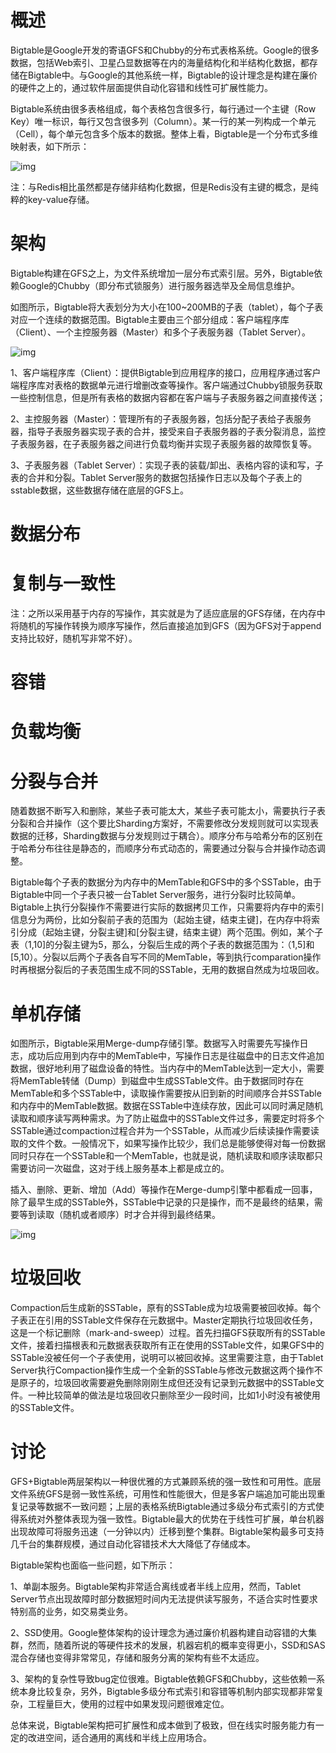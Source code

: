 # 概述

Bigtable是Google开发的寄语GFS和Chubby的分布式表格系统。Google的很多数据，包括Web索引、卫星凸显数据等在内的海量结构化和半结构化数据，都存储在Bigtable中。与Google的其他系统一样，Bigtable的设计理念是构建在廉价的硬件之上的，通过软件层面提供自动化容错和线性可扩展性能力。

Bigtable系统由很多表格组成，每个表格包含很多行，每行通过一个主键（Row Key）唯一标识，每行又包含很多列（Column）。某一行的某一列构成一个单元（Cell），每个单元包含多个版本的数据。整体上看，Bigtable是一个分布式多维映射表，如下所示：

![img](file:///C:\Users\大力\AppData\Local\Temp\ksohtml\wpsDD5E.tmp.jpg) 

注：与Redis相比虽然都是存储非结构化数据，但是Redis没有主键的概念，是纯粹的key-value存储。

 

# 架构

Bigtable构建在GFS之上，为文件系统增加一层分布式索引层。另外，Bigtable依赖Google的Chubby（即分布式锁服务）进行服务器选举及全局信息维护。

如图所示，Bigtable将大表划分为大小在100~200MB的子表（tablet），每个子表对应一个连续的数据范围。Bigtable主要由三个部分组成：客户端程序库（Client）、一个主控服务器（Master）和多个子表服务器（Tablet Server）。

![img](file:///C:\Users\大力\AppData\Local\Temp\ksohtml\wpsDD5F.tmp.jpg) 

1、客户端程序库（Client）：提供Bigtable到应用程序的接口，应用程序通过客户端程序库对表格的数据单元进行增删改查等操作。客户端通过Chubby锁服务获取一些控制信息，但是所有表格的数据内容都在客户端与子表服务器之间直接传送；

2、主控服务器（Master）：管理所有的子表服务器，包括分配子表给子表服务器，指导子表服务器实现子表的合并，接受来自子表服务器的子表分裂消息，监控子表服务器，在子表服务器之间进行负载均衡并实现子表服务器的故障恢复等。

3、子表服务器（Tablet Server）：实现子表的装载/卸出、表格内容的读和写，子表的合并和分裂。Tablet Server服务的数据包括操作日志以及每个子表上的sstable数据，这些数据存储在底层的GFS上。

 

# 数据分布

# 复制与一致性

注：之所以采用基于内存的写操作，其实就是为了适应底层的GFS存储，在内存中将随机的写操作转换为顺序写操作，然后直接追加到GFS（因为GFS对于append支持比较好，随机写非常不好）。

# 容错

# 负载均衡

# 分裂与合并

随着数据不断写入和删除，某些子表可能太大，某些子表可能太小，需要执行子表分裂和合并操作（这个要比Sharding方案好，不需要修改分发规则就可以实现表数据的迁移，Sharding数据与分发规则过于耦合）。顺序分布与哈希分布的区别在于哈希分布往往是静态的，而顺序分布式动态的，需要通过分裂与合并操作动态调整。

Bigtable每个子表的数据分为内存中的MemTable和GFS中的多个SSTable，由于Bigtable中同一个子表只被一台Tablet Server服务，进行分裂时比较简单。Bigtable上执行分裂操作不需要进行实际的数据拷贝工作，只需要将内存中的索引信息分为两份，比如分裂前子表的范围为（起始主键，结束主键]，在内存中将索引分成（起始主键，分裂主键]和[分裂主键，结束主键）两个范围。例如，某个子表（1,10]的分裂主键为5，那么，分裂后生成的两个子表的数据范围为：（1,5]和[5,10）。分裂以后两个子表各自写不同的MemTable，等到执行comparation操作时再根据分裂后的子表范围生成不同的SSTable，无用的数据自然成为垃圾回收。

# 单机存储

如图所示，Bigtable采用Merge-dump存储引擎。数据写入时需要先写操作日志，成功后应用到内存中的MemTable中，写操作日志是往磁盘中的日志文件追加数据，很好地利用了磁盘设备的特性。当内存中的MemTable达到一定大小，需要将MemTable转储（Dump）到磁盘中生成SSTable文件。由于数据同时存在MemTable和多个SSTable中，读取操作需要按从旧到新的时间顺序合并SSTable和内存中的MemTable数据。数据在SSTable中连续存放，因此可以同时满足随机读取和顺序读写两种需求。为了防止磁盘中的SSTable文件过多，需要定时将多个SSTable通过compaction过程合并为一个SSTable，从而减少后续读操作需要读取的文件个数。一般情况下，如果写操作比较少，我们总是能够使得对每一份数据同时只存在一个SSTable和一个MemTable，也就是说，随机读取和顺序读取都只需要访问一次磁盘，这对于线上服务基本上都是成立的。

插入、删除、更新、增加（Add）等操作在Merge-dump引擎中都看成一回事，除了最早生成的SSTable外，SSTable中记录的只是操作，而不是最终的结果，需要等到读取（随机或者顺序）时才合并得到最终结果。

![img](file:///C:\Users\大力\AppData\Local\Temp\ksohtml\wpsDD60.tmp.jpg) 

 

# 垃圾回收

Compaction后生成新的SSTable，原有的SSTable成为垃圾需要被回收掉。每个子表正在引用的SSTable文件保存在元数据中。Master定期执行垃圾回收任务，这是一个标记删除（mark-and-sweep）过程。首先扫描GFS获取所有的SSTable文件，接着扫描根表和元数据表获取所有正在使用的SSTable文件，如果GFS中的SSTable没被任何一个子表使用，说明可以被回收掉。这里需要注意，由于Tablet Server执行Compaction操作生成一个全新的SSTable与修改元数据这两个操作不是原子的，垃圾回收需要避免删除刚刚生成但还没有记录到元数据中的SSTable文件。一种比较简单的做法是垃圾回收只删除至少一段时间，比如1小时没有被使用的SSTable文件。

# 讨论

GFS+Bigtable两层架构以一种很优雅的方式兼顾系统的强一致性和可用性。底层文件系统GFS是弱一致性系统，可用性和性能很大，但是多客户端追加可能出现重复记录等数据不一致问题；上层的表格系统Bigtable通过多级分布式索引的方式使得系统对外整体表现为强一致性。Bigtable最大的优势在于线性可扩展，单台机器出现故障可将服务迅速（一分钟以内）迁移到整个集群。Bigtable架构最多可支持几千台的集群规模，通过自动化容错技术大大降低了存储成本。

Bigtable架构也面临一些问题，如下所示：

1、单副本服务。Bigtable架构非常适合离线或者半线上应用，然而，Tablet Server节点出现故障时部分数据短时间内无法提供读写服务，不适合实时性要求特别高的业务，如交易类业务。

2、SSD使用。Google整体架构的设计理念为通过廉价机器构建自动容错的大集群，然而，随着所说的等硬件技术的发展，机器宕机的概率变得更小，SSD和SAS混合存储也变得非常常见，存储和服务分离的架构有些不太适应。

3、架构的复杂性导致bug定位很难。Bigtable依赖GFS和Chubby，这些依赖一系统本身比较复杂，另外，Bigtable多级分布式索引和容错等机制内部实现都非常复杂，工程量巨大，使用的过程中如果发现问题很难定位。

总体来说，Bigtable架构把可扩展性和成本做到了极致，但在线实时服务能力有一定的改进空间，适合通用的离线和半线上应用场合。

 